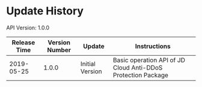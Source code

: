 # Update History #
API Version: 1.0.0

|Release Time|Version Number|Update|Instructions|
|---|---|---|---|
|2019-05-25|1.0.0|Initial Version|Basic operation API of JD Cloud Anti-DDoS Protection Package|